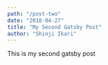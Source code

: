 ```yaml
---
path: "/post-two"
date: "2018-04-27"
title: "My Second Gatsby Post"
author: "Shinji Ikari"
---
```


This is my second gatsby post